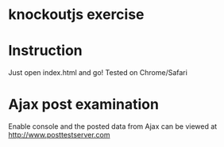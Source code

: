 # knockoutjs exercise

# Instruction

Just open index.html and go! Tested on Chrome/Safari


# Ajax post examination

Enable console and the posted data from Ajax can be viewed at http://www.posttestserver.com
